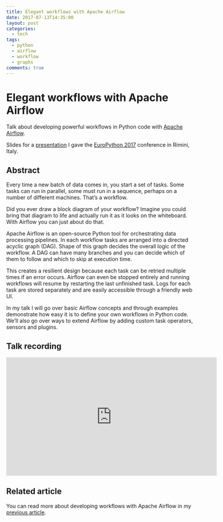 ```yaml
---
title: Elegant workflows with Apache Airflow
date: 2017-07-13T14:35:00
layout: post
categories:
  - tech
tags:
  - python
  - airflow
  - workflow
  - graphs
comments: true
---
```


# Elegant workflows with Apache Airflow

Talk about developing powerful workflows in Python code with [Apache Airflow][airflow].

Slides for a [presentation][abstract] I gave the [EuroPython 2017][ep] conference in Rimini, Italy.

<script async class="speakerdeck-embed" data-id="895cc9f6ed0b4545b27ac1d9ece68b68" data-ratio="1.77777777777778" src="//speakerdeck.com/assets/embed.js"></script>

<!-- more -->

## Abstract

Every time a new batch of data comes in, you start a set of tasks. Some tasks can run in parallel, some must run in a sequence, perhaps on a number of different machines. That’s a workflow.

Did you ever draw a block diagram of your workflow? Imagine you could bring that diagram to life and actually run it as it looks on the whiteboard. With Airflow you can just about do that.

Apache Airflow is an open-source Python tool for orchestrating data processing pipelines. In each workflow tasks are arranged into a directed acyclic graph (DAG). Shape of this graph decides the overall logic of the workflow. A DAG can have many branches and you can decide which of them to follow and which to skip at execution time.

This creates a resilient design because each task can be retried multiple times if an error occurs. Airflow can even be stopped entirely and running workflows will resume by restarting the last unfinished task. Logs for each task are stored separately and are easily accessible through a friendly web UI.

In my talk I will go over basic Airflow concepts and through examples demonstrate how easy it is to define your own workflows in Python code. We’ll also go over ways to extend Airflow by adding custom task operators, sensors and plugins.

## Talk recording

<iframe width="560" height="315" src="https://www.youtube.com/embed/XJf-f56JbFM?si=t6Njz4UkXWiBV-R2" title="YouTube video player" frameborder="0" allow="accelerometer; autoplay; clipboard-write; encrypted-media; gyroscope; picture-in-picture; web-share" referrerpolicy="strict-origin-when-cross-origin" allowfullscreen></iframe>

## Related article

You can read more about developing workflows with Apache Airflow in my [previous article][related].


[ep]: https://ep2017.europython.eu/en/
[abstract]: https://ep2017.europython.eu/conference/talks/developing-elegant-workflows-in-python-code-with-apache-airflow
[airflow]: https://airflow.apache.org/
[related]: /blog/2017/03/19/developing-workflows-with-apache-airflow/